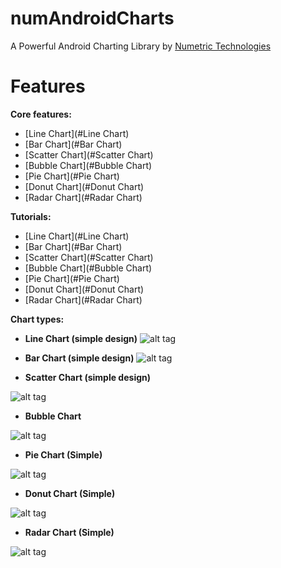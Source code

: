 # numAndroidCharts
A Powerful Android Charting Library by [Numetric Technologies](https://www.numetriclabz.com/)

Features
=======

**Core features:**
 - [Line Chart](#Line Chart)
 - [Bar Chart](#Bar Chart)
 - [Scatter Chart](#Scatter Chart)
 - [Bubble Chart](#Bubble Chart)
 - [Pie Chart](#Pie Chart)
 - [Donut Chart](#Donut Chart)
 - [Radar Chart](#Radar Chart)

**Tutorials:**
- [Line Chart](#Line Chart)
- [Bar Chart](#Bar Chart)
- [Scatter Chart](#Scatter Chart)
- [Bubble Chart](#Bubble Chart)
- [Pie Chart](#Pie Chart)
- [Donut Chart](#Donut Chart)
- [Radar Chart](#Radar Chart)


**Chart types:**

 - <A NAME="Line Chart"></A>**Line Chart (simple design)**
![alt tag](https://raw.github.com/numetriclabz/numAndroidCharts/master/screenshots/line-chart.png)

 - <A NAME="Bar Chart"></A>**Bar Chart (simple design)**
![alt tag](https://raw.github.com/numetriclabz/numAndroidCharts/master/screenshots/bar-chart.png)

 - <A NAME="Scatter Chart"></A>**Scatter Chart (simple design)**

![alt tag](https://raw.github.com/numetriclabz/numAndroidCharts/master/screenshots/scatter-chart.png)

 - <A NAME="Bubble Chart"></A>**Bubble Chart**

![alt tag](https://raw.github.com/numetriclabz/numAndroidCharts/master/screenshots/bubble-chart.png)

 - <A NAME="Pie Chart"></A>**Pie Chart (Simple)**

![alt tag](https://raw.github.com/numetriclabz/numAndroidCharts/master/screenshots/pie-chart.png)

 - <A NAME="Donut Chart"></A>**Donut Chart (Simple)**

![alt tag](https://raw.github.com/numetriclabz/numAndroidCharts/master/screenshots/donut-chart.png)

 - <A NAME="Radar Chart"></A>**Radar Chart (Simple)**

![alt tag](https://raw.github.com/numetriclabz/numAndroidCharts/master/screenshots/radar-chart.png)

